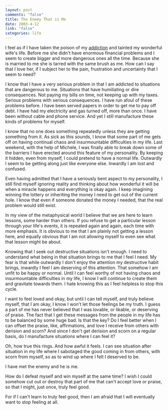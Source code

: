 ```yaml
--- 
layout: post
comments: "false"
title: The Enemy That is Me
date: 2003-4-12
link: "false"
categories: life
---
```

I feel as if I have taken the poison of my <a href="http://www.zanshin.net/blogs/000178.html" target="_blank">addiction</a> and tainted my wonderful wife's life. Before me she didn't have enormous financial problems and I seem to create bigger and more dangerous ones all the time. Because she is married to me she is tarred with the same brush as me. How can I say that I love her, if I subject her to the pain, frustration and uncertainty that I seem to need?

I know that I have a very serious problem in that I am addicted to situations that are dangerous to me. Situations that have humiliating or dire consequences. Not paying my bills on time, not keeping up with my taxes. Serious problems with serious consequences. I have run afoul of these problems before. I have been served papers in order to get me to pay off debt. I have had my electricity and gas turned off, more than once. I have been without cable and phone service. And yet I still manufacture these kinds of problems for myself.

I know that no one does something repeatedly unless they are getting something from it. As sick as this sounds, I know that some part of me gets off on having continual chaos and insurmountable difficulties in my life. Last weekend, with the help of Michele, I was finally able to break down some of the barriers I have erected around this feature of my personality. By keeping it hidden, even from myself, I could pretend to have a normal life. Outwardly I seem to be getting along just like everyone else. Inwardly I am lost and confused.

Even having admitted that I have a seriously bent aspect to my personality, I still find myself ignoring reality and thinking about how wonderful it will be when a miracle happens and everything is okay again. I keep imagining winning the lottery or inheriting the money I need to get out of the current hole. I know that even if someone donated the money I needed, that the real problem would still exist.

In my view of the metaphysical world I believe that we are here to learn lessons, some harder than others. If you refuse to get a particular lesson through your life's events, it is repeated again and again, each time with more emphasis. It is obvious to me that I am plainly not getting a lesson here, and equally obvious that I am not allowing myself to even see what that lesson might be about.

Knowing that I seek out destructive situations isn't enough. I need to understand what being in that situation brings to me that I feel I need. My fear is that while outwardly I don't enjoy the attention my destructive habit brings, inwardly I feel I am deserving of this attention. That somehow I am unfit to be happy or normal. Until I can feel worthy of not having chaos and insurmountable difficulties in my life, I know I will continue to create them and gravitate towards them. I hate knowing this as I feel helpless to stop this cycle.

I want to feel loved and okay, but until I can tell myself, and truly believe myself, that I am okay, I know I won't let those feelings be my truth. I guess a part of me has never believed that I was lovable, or likable, or deserving of praise. The fact that I get these messages from the people in my life has to be balanced by some huge bad. Is that the key? Do I feel better when I can offset the praise, like, affirmations, and love I receive from others with derision and scorn? And since I don't get derision and scorn on a regular basis, do I manufacture situations where I can feel it?

Oh, how true this rings. And how awful it feels. I can see situation after situation in my life where I sabotaged the good coming in from others, with scorn from myself, so as to wind up where I felt I deserved to be.

I have met the enemy and he is me.

How do I defeat myself and win myself at the same time? I wish I could somehow cut out or destroy that part of me that can't accept love or praise, so that I might, just once, truly feel good.

For if I can't learn to truly feel good, then I am afraid that I will eventually want to stop feeling at all.

